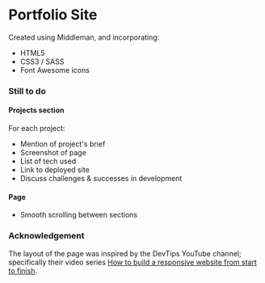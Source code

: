 # Portfolio Site

Created using Middleman, and incorporating:
- HTML5
- CSS3 / SASS
- Font Awesome icons

### Still to do
#### Projects section
For each project:
- Mention of project's brief
- Screenshot of page
- List of tech used
- Link to deployed site
- Discuss challenges & successes in development

#### Page
- Smooth scrolling between sections

### Acknowledgement
The layout of the page was inspired by the DevTips YouTube channel; specifically their video series [How to build a responsive website from start to finish](https://www.youtube.com/playlist?list=PLqGj3iMvMa4KQZUkRjfwMmTq_f1fbxerI).
